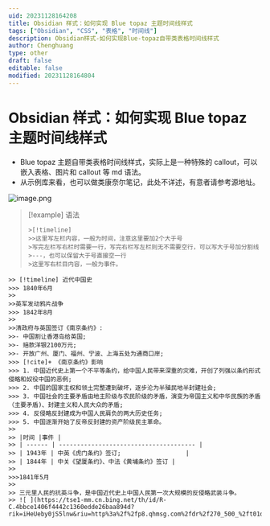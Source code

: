 ```yaml
---
uid: 20231128164208
title: Obsidian 样式：如何实现 Blue topaz 主题时间线样式
tags: ["Obsidian", "CSS", "表格", "时间线"]
description: Obsidian样式-如何实现Blue-topaz自带类表格时间线样式
author: Chenghuang
type: other
draft: false
editable: false
modified: 20231128164804
---
```


# Obsidian 样式：如何实现 Blue topaz 主题时间线样式

- Blue topaz 主题自带类表格时间线样式，实际上是一种特殊的 callout，可以嵌入表格、图片和 callout 等 md 语法。
- 从示例库来看，也可以做类康奈尔笔记，此处不详述，有意者请参考源地址。

![image.png](https://cdn.pkmer.cn/images/20231128164738.png!pkmer)

> [!example] 语法
>
>```
>>[!timeline] 
>>>这里写左栏内容，一般为时间，注意这里要加2个大于号
>>写完左栏写右栏时需要一行，写完右栏写左栏则无不需要空行，可以写大于号加分割线>---，也可以保留大于号直接空一行
>>这里写右栏目内容，一般为事件。
>```

```
>> [!timeline] 近代中国史
>>> 1840年6月
>> 
>>英军发动鸦片战争
>>> 1842年8月
>>
>>清政府与英国签订《南京条约》: 
>>- 中国割让香港岛给英国; 
>>- 赔款洋银2100万元; 
>>- 开放广州、厦门、福州、宁波、上海五处为通商口岸;
>>> [!cite]+ 《南京条约》影响
>>> 1. 中国近代史上第一个不平等条约，给中国人民带来深重的灾难，开创了列强以条约形式侵略和奴役中国的恶例;
>>> 2. 中国的国家主权和领土完整遭到破坏，逐步沦为半殖民地半封建社会;
>>> 3. 中国社会的主要矛盾由地主阶级与农民阶级的矛盾，演变为帝国主义和中华民族的矛盾（主要矛盾)、封建主义和人民大众的矛盾;
>>> 4. 反侵略反封建成为中国人民肩负的两大历史任务;
>>> 5. 中国逐渐开始了反帝反封建的资产阶级民主革命。
>>
>> |时间 |事件 |
>> | ------ | -------------------------------------- |
>> | 1943年 | 中英《虎门条约》签订;                  |
>> | 1844年 | 中关《望厦条约》、中法《黄埔条约》签订 | 
>>
>>>1841年5月
>>
>> 三元里人民的抗英斗争，是中国近代史上中国人民第一次大规模的反侵略武装斗争。
>> ![ ](https://tse1-mm.cn.bing.net/th/id/R-C.4bbce1406f4442c1360edde26baa894d?rik=iHeUeby0jS5lnw&riu=http%3a%2f%2fp8.qhmsg.com%2fdr%2f270_500_%2ft01dbb76ff833d0a159.jpg&ehk=yggnC0t62%2b6DEVjvBgs%2fXJuuexBucd66FTc5gL0Gw%2fA%3d&risl=&pid=ImgRaw&r=0)
```
